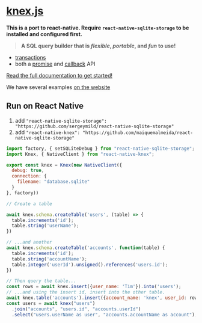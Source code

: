 # [knex.js](http://knexjs.org)


**This is a port to react-native. Require `react-native-sqlite-storage`
to be installed and configured first.**

> **A SQL query builder that is _flexible_, _portable_, and _fun_ to use!**


- [transactions](http://knexjs.org/#Transactions)
- both a [promise](http://knexjs.org/#Interfaces-Promises) and [callback](http://knexjs.org/#Interfaces-Callbacks) API

[Read the full documentation to get started!](http://knexjs.org)

We have several examples [on the website](http://knexjs.org)

## Run on React Native
1. add ```"react-native-sqlite-storage": "https://github.com/sergeymild/react-native-sqlite-storage"```
2. add ```"react-native-knex": "https://github.com/maiquemalmeida/react-native-sqlite-storage"```
```js
import factory, { setSQLiteDebug } from "react-native-sqlite-storage";
import Knex, { NativeClient } from "react-native-knex";

export const knex = Knex(new NativeClient({
  debug: true,
  connection: {
    filename: "database.sqlite"
  }
}, factory))

// Create a table

await knex.schema.createTable('users', (table) => {
  table.increments('id');
  table.string('userName');
})

// ...and another
await knex.schema.createTable('accounts', function(table) {
  table.increments('id');
  table.string('accountName');
  table.integer('userId').unsigned().references('users.id');
})

// Then query the table...
const rows = await knex.insert({user_name: 'Tim'}).into('users');
// ...and using the insert id, insert into the other table.
await knex.table('accounts').insert({account_name: 'knex', user_id: rows[0]})
const users = await knex("users")
  .join("accounts", "users.id", "accounts.userId")
  .select("users.userName as user", "accounts.accountName as account");
```

